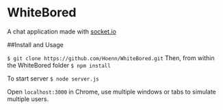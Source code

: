 # WhiteBored
A chat application made with [socket.io](http://socket.io/)


##Install and Usage

`$ git clone https://github.com/Hoenn/WhiteBored.git`
Then, from within the WhiteBored folder
`$ npm install`

To start server
`$ node server.js`

Open `localhost:3000` in Chrome, use multiple windows or tabs to simulate multiple users.
